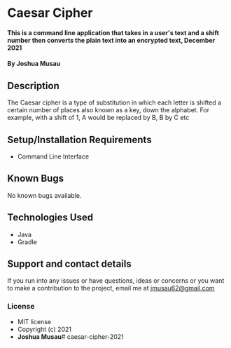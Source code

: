 # Caesar Cipher
#### This is a command line application that takes in a user's text and a shift number then converts the plain text into an encrypted text, December 2021
#### By **Joshua Musau**
## Description
 The Caesar cipher is a type of substitution in which each letter is shifted a certain number of places also known as a key, down the alphabet.  For example, with a shift of 1, A would be replaced by B, B by C etc
## Setup/Installation Requirements
* Command Line Interface
## Known Bugs
No known bugs available.
## Technologies Used
* Java
* Gradle
## Support and contact details
If you run into any issues or have questions, ideas or concerns or you want to make a contribution to the project, email me at jmusau62@gmail.com
### License
* MIT license 
* Copyright (c) 2021 
* **Joshua Musau**# caesar-cipher-2021

